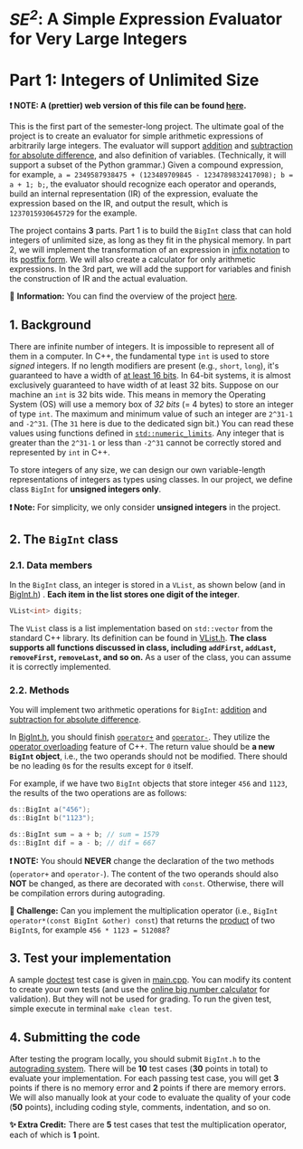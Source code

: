 # *SE<sup>2</sup>*: A *S*imple *E*xpression *E*valuator for Very Large Integers
# Part 1: Integers of Unlimited Size

**❗️ NOTE: A (prettier) web version of this file can be found [here](https://cisc2200.github.io/fa21-proj-part1/).**

This is the first part of the semester-long project.
The ultimate goal of the project is to create an evaluator for simple arithmetic expressions of arbitrarily large integers.
The evaluator will support [addition](https://en.wikipedia.org/wiki/Addition) and [subtraction for absolute difference](https://en.wikipedia.org/wiki/Absolute_difference), and also definition of variables.
(Technically, it will support a subset of the Python grammar.)
Given a compound expression, for example, `a = 2349587938475 + (123489709845 - 1234789832417098); b = a + 1; b;`, the evaluator should recognize each operator and operands,
build an internal representation (IR) of the expression, evaluate the expression based on the IR, and output the result, which is `1237015930645729` for the example.

The project contains **3** parts. Part 1 is to build the `BigInt` class that can hold integers of unlimited size, as long as they fit in the physical memory. In part 2, we will implement the transformation of an expression in [infix notation](https://en.wikipedia.org/wiki/Infix_notation) to its [postfix form](https://en.wikipedia.org/wiki/Reverse_Polish_notation). We will also create a calculator for only arithmetic expressions. In the 3rd part, we will add the support for variables and finish the construction of IR and the actual evaluation.

📖 **Information:** You can find the overview of the project [here](https://docs.google.com/presentation/d/1NO2ZKEVu3IZ07Oy-QNxdAell_FThC6RylEWDEGRim6U/edit?usp=sharing).

## 1. Background

There are infinite number of integers. It is impossible to represent all of them in a computer.
In C++, the fundamental type `int` is used to store *signed* integers.
If no length modifiers are present (e.g., `short`, `long`), it's guaranteed to have a width of [at least 16 bits](https://en.cppreference.com/w/cpp/language/types).
In 64-bit systems, it is almost exclusively guaranteed to have width of at least 32 bits.
Suppose on our machine an `int` is 32 bits wide.
This means in memory the Operating System (OS) will use a memory box of *32 bits* (= 4 bytes) to store an integer of type `int`.
The maximum and minimum value of such an integer are `2^31-1` and `-2^31`. (The `31` here is due to the dedicated sign bit.)
You can read these values using functions defined in [`std::numeric_limits`](http://www.cplusplus.com/reference/limits/numeric_limits/).
Any integer that is greater than the `2^31-1` or less than `-2^31` cannot be correctly stored and represented by `int` in C++.

To store integers of any size, we can design our own variable-length representations of integers as types using classes. In our project, we define class `BigInt` for **unsigned integers only**.

**❗️ Note:** For simplicity, we only consider **unsigned integers** in the project.

## 2. The `BigInt` class

### 2.1. Data members

In the `BigInt` class, an integer is stored in a `VList`, as shown below (and in [BigInt.h](BigInt.h#L12)) . **Each item in the list stores one digit of the integer**.

```cpp
VList<int> digits;
```

The `VList` class is a list implementation based on `std::vector` from the standard C++ library. Its definition can be found in [VList.h](VList.h).
**The class supports all functions discussed in class, including `addFirst`, `addLast`, `removeFirst`, `removeLast`, and so on.**
As a user of the class, you can assume it is correctly implemented.

### 2.2. Methods

You will implement two arithmetic operations for `BigInt`: [addition](https://en.wikipedia.org/wiki/Addition) and [subtraction for absolute difference](https://en.wikipedia.org/wiki/Absolute_difference).

In [BigInt.h](BigInt.h), you should finish [`operator+`](BigInt.h#L42) and [`operator-`](BigInt.h#L49). 
They utilize the [operator overloading](https://en.cppreference.com/w/cpp/language/operators) feature of C++.
The return value should be **a new `BigInt` object**, i.e., the two operands should not be modified.
There should be no leading `0`s for the results except for `0` itself.

For example, if we have two `BigInt` objects that store integer `456` and `1123`, the results of the two operations are as follows:

```cpp
ds::BigInt a("456");
ds::BigInt b("1123");

ds::BigInt sum = a + b; // sum = 1579
ds::BigInt dif = a - b; // dif = 667
```

**❗️ NOTE:** You should **NEVER** change the declaration of the two methods (`operator+` and `operator-`). The content of the two operands should also **NOT** be changed, as there are decorated with `const`. Otherwise, there will be compilation errors during autograding.

**🦄 Challenge:** Can you implement the multiplication operator (i.e., `BigInt operator*(const BigInt &other) const`) that returns the [product](https://en.wikipedia.org/wiki/Multiplication) of two `BigInt`s, for example `456 * 1123 = 512088`?

## 3. Test your implementation

A sample [doctest](https://github.com/onqtam/doctest/blob/master/doc/markdown/tutorial.md) test case is given in [main.cpp](main.cpp). You can modify its content to create your own tests (and use the [online big number calculator](https://www.calculator.net/big-number-calculator.html) for validation). But they will not be used for grading.
To run the given test, simple execute in terminal `make clean test`.

## 4. Submitting the code

After testing the program locally, you should submit `BigInt.h` to the [autograding system](https://storm.cis.fordham.edu:8443/web/project/129).
There will be **10** test cases (**30** points in total) to evaluate your implementation. For each passing test case, you will get **3** points if there is no memory error and **2** points if there are memory errors.
We will also manually look at your code to evaluate the quality of your code (**50** points), including coding style, comments, indentation, and so on.

**✨ Extra Credit:** There are **5** test cases that test the multiplication operator, each of which is **1** point.
